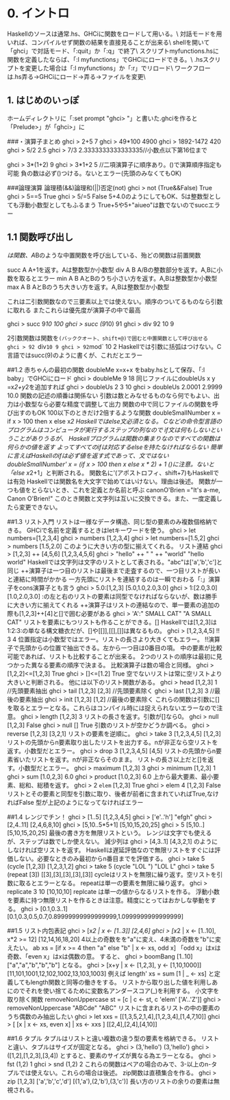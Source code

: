 # 0. イントロ
Haskellのソースは通常.hs、GHCiに関数をロードして用いる。\\
対話モードを用いれば、コンパイルせず関数の結果を直接見ることが出来る\\
shellを開いて「ghci」で対話モード、「:quit」か「:q」で終了\\
スクリプトmyfunctions.hsに関数を定義したならば、「:l myfunctions」でGHCiにロードできる。\\
.hsスクリプトを変更した場合は「:l myfunctions」か「:r」でリロード\\
ワークフローは.hs弄る→GHCiにロード→弄る→ファイルを変更\\

## 1. はじめのいっぽ
ホームディレクトリに「:set prompt "ghci> "」と書いた.ghciを作ると「Prelude>」が「ghci>」に

###・演算子まとめ
ghci > 2+5
7
ghci > 49*100
4900
ghci > 1892-1472
420
ghci > 5/2
2.5
ghci > 7/3
2.3333333333333335//小数点以下第16位まで

ghci > 3*(1+2)
9
ghci > 3*1+2
5
//二項演算子に順序あり。()で演算順序指定も可能
負の数は必ず()つける。ないとエラー(先頭のみなくてもOK)

###論理演算
論理積(&&)論理和(||)否定(not)
ghci > not (True&&False)
True
ghci > 5==5
True
ghci > 5/=5
False
5+4.0のようにしてもOK、5は整数型としても浮動小数型としてもふるまう
True+5や5+"aiueo"は数でないのでsuccエラー

## 1.1 関数呼び出し
*は関数、A*Bのような中置関数を呼び出している、殆どの関数は前置関数

succ A A+1を返す。Aは整数型か小数型
div A B A/Bの整数部分を返す。A,Bに小数を取るとエラー
min A B AとBのうち小さい方を返す。A,Bは整数型か小数型
max A B AとBのうち大きい方を返す。A,Bは整数型か小数型

これは二引数関数なので三要素以上では使えない。順序のついてるものなら引数に取れる
またこれらは優先度が演算子の中で最高

ghci > succ 9*10
100
ghci > succ (9*10)
91
ghci > div 92 10
9

2引数関数は関数を`(バッククオート、shift+@)で囲むと中置関数として呼び出せる
ghci > 92 `div` 10
9
ghci > 92 `mod` 10
2
Haskellでは引数に括弧はつけない。C言語ではsucc(9)のように書くが、これだとエラー

##1.2 赤ちゃんの最初の関数
doubleMe x=x+x
をbaby.hsとして保存、「:l baby」でGHCiにロード
ghci > doubleMe 9
18
同じファイルにdoubleUs x y =x*2+y*2を追加すれば
ghci > doubleUs 2 3
10
ghci > doubleUs 2.0001 2.9999
10.0
関数の記述の順番は関係ない
引数は数とみなせるものなら何でもよい、出力は小数型なら必要な精度で調整して出力
関数の中で同じファイルの関数を呼び出すのもOK
100以下のときだけ2倍するような関数
doubleSmallNumber x = if x > 100
	then x
	else x*2
Haskellではelse文必須となる。
Cなどの命令型言語のプログラムはコンピュータが実行するステップの列なので
if文は何もしないということがありうるが、
Haskellプログラムは関数の集まりなのですべての関数は何らかの値を返す
よってすべてのifは対応するelseを持たなければならない
簡単に言えばHaskellのifは必ず値を返す式であって、文ではない
doubleSmallNumber' x = (if x > 100 then x else x * 2) + 1
()に注意。ないと「else x*2+1」と判断される。
関数名に'(アポストロフィ、shift+7)もHaskellでは有効
Haskellでは関数名を大文字で始めてはいけない。理由は後述。
関数が一つも値をとらないとき、これを定義とか名前と呼ぶ
canonO'Brien ="It's a-me, Canon O'Brien!"
このとき関数と文字列は互いに交換できる。また、一度定義したら変更できない。

##1.3 リスト入門
リストは一様なデータ構造、同じ型の要素のみ複数個格納できる。
GHCiで名前を定義するときはletキーワードを使う。
ghci > let numbers=[1,2,3,4]
ghci > numbers
[1,2,3,4]
ghci > let numbers=[1.5,2]
ghci > numbers
[1.5,2.0]
このように大きい方の型に揃えてくれる。
リスト連結
ghci > [1,2,3] ++ [4,5,6]
[1,2,3,4,5,6]
ghci > "hello" ++ " " ++ "world"
"hello world"
Haskellでは文字列は文字のリストとして表される。"abc"は['a','b','c']と同じ
++演算子は一つ目のリストは最後まで走査するので、一つ目リストが長いと連結に時間がかかる
一方先頭にリストを連結するのは一瞬でおわる「:」演算子をcons演算子とも言う
ghci > 5.0:[1,2,3]
[5.0,1.0,2.0,3.0]
ghci > 1:[2.0,3.0]
[1.0,2.0,3.0]
:の左と右のリストの要素は同型でなければならないが、数は勝手に大きい方に揃えてくれる
++演算子はリストの連結なので、単一要素の追加の際も[1,2,3]++[4]と[]で囲む必要がある
ghci > 'A':" SMALL CAT"
"A SMALL CAT"
リストを要素にもつリストも作ることができる。[]
Haskellでは[1,2,3]は1:2:3:[](空リスト)の単なる構文糖衣だが、[]や[[]],[[],[]]は異なるもの。
ghci > [1,2,3,4,5] !! 3
4
位置指定は小数型ではエラー。リストの長さより大きくてもエラー。
!!演算子で先頭からの位置で抽出できる。左から一つ目は0番目の項。
中の要素が比較可能であれば、リストも比較することが出来る。
2つのリストの順序は最初に見つかった異なる要素の順序で決まる。
比較演算子は数の場合と同様。
ghci > [1,2,2]<=[1,2,3]
True
ghci > []<=[1.2]
True
空でないリストは常に空リストより大きいと判断される。
他には以下のリスト関数がある。
ghci > head [1,2,3]
1 //先頭要素抽出
ghci > tail [1,2,3]
[2,3] //先頭要素除く
ghci > last [1,2,3]
3 //最後の要素抽出
ghci > init [1,2,3]
[1,2] //最後の要素除く
これらの関数は引数に[]を取るとエラーとなる。これらはコンパイル時には捉えられないエラーなので注意。
ghci > length [1,2,3]
3
リストの長さを返す。引数が[]なら0。
ghci > null [1,2,3]
False
ghci > null []
True
引数のリストが空かどうか調べる。
ghci > reverse [1,2,3]
[3,2,1]
リストの要素を逆順に。
ghci > take 3 [1,2,3,4,5]
[1,2,3]
リストの先頭からn要素取り出したリストを出力する。nが非正なら空リストを返す。小数型だとエラー。
ghci > drop 3 [1,2,3,4,5]
[4,5]
リストの先頭からn要素省いたリストを返す。nが非正ならそのまま。
リストの長さ以上だと[]を返す。小数型だとエラー。
ghci > maximum [1,2,3]
3
ghci > minimum [1,2,3]
1
ghci > sum [1.0,2,3]
6.0
ghci > product [1.0,2,3]
6.0
上から最大要素、最小要素、総和、総積を返す。
ghci > 2 `elem` [1,2,3]
True
ghci > elem 4 [1,2,3]
False
リストとその要素と同型を引数に取り、後者が前者に含まれていればTrue,なければFalse
型が上記のようになってなければエラー

##1.4 レンジでチン！
ghci > [1..5]
[1,2,3,4,5]
ghci > ['e'..'h']
"efgh"
ghci > [2,4..11]
[2,4,6,8,10]
ghci > [5,10..5*5+1]
[5,10,15,20,25]
ghci > 5 [5,10..]
[5,10,15,20,25]
最後の書き方を無限リストという。
レンジは文字でも使えるが、ステップは数でしか使えない。
減少列は
ghci > [4,3..1]
[4,3,2,1]
のようにしなければ空リストを返す。
Haskellは遅延評価なので無限リストをすぐには評価しない。必要なときのみ最初からn番目までを評価する。
ghci > take 5 (cycle [1,2,3])
[1,2,3,1,2]
ghci > take 5 (cycle "LOL ")
"LOL L"
ghci > take 5 (repeat [3])
[[3],[3],[3],[3],[3]]
cycleはリストを無限に繰り返す。空リストを引数に取るとエラーとなる。
repeatは単一の要素を無限に繰り返す。
ghci > replicate 3 10
[10,10,10]
replcate は単一の値からなるリストを作る。
浮動小数を要素に持つ無限リストを作るときは注意。精度にとってはおかしな挙動をする。
ghci > [0.1,0.3..1]
[0.1,0.3,0.5,0.7,0.89999999999999999,1.0999999999999999]

##1.5 リスト内包表記
ghci > [x*2 | x <- [1..3]]
[2,4,6]
ghci > [x*2 | x <- [1..10], x*2 >= 12]
[12,14,16,18,20]
4以上の奇数をを"a"に変え、4未満の奇数を"b"に変えたい。
ab xs = [if x >= 4 then "a" else "b" | x <- xs, odd x]
「odd x」はxは奇数、「even x」はxは偶数の意。
すると、
ghci > boomBang [1..10]
["a","a","b","b","b"]
となる。
ghci > [x+y | x <- [1,2,3], y <- [1,10,1000]]
[11,101,1001,12,102,1002,13,103,1003]
例えば
length' xs = sum [1 | _ <- xs]
と定義してもlength関数と同等の働きをする。
リストから取り出した値を利用しあにのでそれを使い捨てるために変数名アンダースコア(_)を利用する。
小文字を取り除く関数
removeNonUppercase st = [c | c <- st, c 'elem' ['A'..'Z']]
ghci > removeNonUppercase "ABCde"
"ABC"
リストに含まれるリストの中の要素のうち偶数のみ抽出したい
ghci > let xxs = [[1,3,5,2,1,4],[1,2,3,4],[1,4,7,10]]
ghci > [ [x | x <- xs, even x] | xs <- xxs ]
[[2,4],[2,4],[4,10]]

##1.6 タプル
タプルはリストと違い複数の違う型の要素を格納できる。
リストと違い、タプルはサイズが固定となる。
ghci > (3,'hello')
(3,'hello')
ghci > ([1,2],[1,2,3],[3,4])
とすると、要素のサイズが異なる為エラーとなる。
ghci > fst (1,2)
1
ghci > snd (1,2)
2
これらの関数はペアの場合のみで、3-以上のn-タプルでは使えない。これらの場合は後述。
zip関数は直積集合を作る。
ghci > zip [1,2,3] ['a','b','c','d']
[(1,'a'),(2,'b'),(3,'c')]
長い方のリストの余りの要素は無視される。

